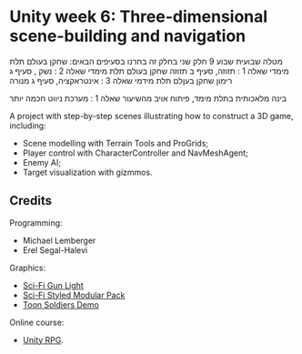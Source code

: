 # Unity week 6: Three-dimensional scene-building and navigation

מטלה שבועית שבוע 9 חלק שני
בחלק זה בחרנו בסעיפים הבאים:
שחקן בעולם תלת מימדי שאלה 1 : תזוזה,  סעיף ב תזוזה
שחקן בעולם תלת מימדי שאלה 2 : נשק , סעיף ג רימון
שחקן בעןלם תלת מידמי שאלה 3 : אינטראקציה, סעיף ג מנורה

בינה מלאכותית בתלת מימד, פיתוח אויב מהשיעור שאלה 1 : מערכת ניווט חכמה יותר 


A project with step-by-step scenes illustrating how to construct a 3D game, including:

* Scene modelling with Terrain Tools and ProGrids;
* Player control with CharacterController and NavMeshAgent;
* Enemy AI;
* Target visualization with gizmmos.

## Credits

Programming:
* Michael Lemberger
* Erel Segal-Halevi

Graphics:
* [Sci-Fi Gun Light](https://assetstore.unity.com/packages/3d/props/guns/sci-fi-gun-light-87916)
* [Sci-Fi Styled Modular Pack](https://assetstore.unity.com/packages/3d/environments/sci-fi/sci-fi-styled-modular-pack-82913)
* [Toon Soldiers Demo](https://assetstore.unity.com/packages/3d/characters/toon-soldiers-demo-69684)

Online course:
* [Unity RPG](https://www.gamedev.tv/p/unity-rpg/?product_id=1503859&coupon_code=JOINUS).
